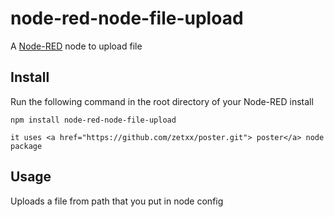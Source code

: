 node-red-node-file-upload
==================

A <a href="http://nodered.org" target="_new">Node-RED</a> node to upload file

Install
-------

Run the following command in the root directory of your Node-RED install

    npm install node-red-node-file-upload

    it uses <a href="https://github.com/zetxx/poster.git"> poster</a> node package


Usage
-----

Uploads a file from path that you put in node config
